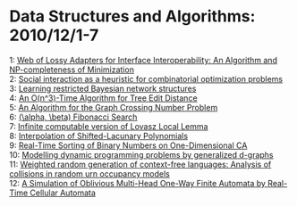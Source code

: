 # Data Structures and Algorithms: 2010/12/1-7  
1: [Web of Lossy Adapters for Interface Interoperability: An Algorithm and  NP-completeness of Minimization](https://doi.org/10.48550/arXiv.0907.3583)  
2: [Social interaction as a heuristic for combinatorial optimization  problems](https://doi.org/10.48550/arXiv.1009.1114)  
3: [Learning restricted Bayesian network structures](https://doi.org/10.48550/arXiv.1011.6664)  
4: [An O(n^3)-Time Algorithm for Tree Edit Distance](https://doi.org/10.48550/arXiv.cs/0604037)  
5: [An Algorithm for the Graph Crossing Number Problem](https://doi.org/10.48550/arXiv.1012.0255)  
6: [(\alpha, \beta) Fibonacci Search](https://doi.org/10.48550/arXiv.1012.0259)  
7: [Infinite computable version of Lovasz Local Lemma](https://doi.org/10.48550/arXiv.1012.0557)  
8: [Interpolation of Shifted-Lacunary Polynomials](https://doi.org/10.48550/arXiv.0810.5685)  
9: [Real-Time Sorting of Binary Numbers on One-Dimensional CA](https://doi.org/10.48550/arXiv.1012.0674)  
10: [Modelling dynamic programming problems by generalized d-graphs](https://doi.org/10.48550/arXiv.1012.0058)  
11: [Weighted random generation of context-free languages: Analysis of  collisions in random urn occupancy models](https://doi.org/10.48550/arXiv.1012.1129)  
12: [A Simulation of Oblivious Multi-Head One-Way Finite Automata by  Real-Time Cellular Automata](https://doi.org/10.48550/arXiv.1012.1219)  